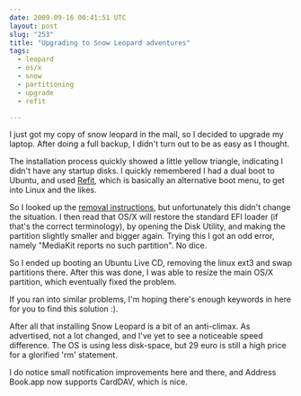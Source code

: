 ```yaml
---
date: 2009-09-16 00:41:51 UTC
layout: post
slug: "253"
title: "Upgrading to Snow Leopard adventures"
tags:
  - leopard
  - os/x
  - snow
  - partitioning
  - upgrade
  - refit

---
```

<p>I just got my copy of snow leopard in the mail, so I decided to upgrade my laptop. After doing a full backup, I didn't turn out to be as easy as I thought.</p>

<p>The installation process quickly showed a little yellow triangle, indicating I didn't have any startup disks. I quickly remembered I had a dual boot to Ubuntu, and used <a href="http://refit.sourceforge.net/">Refit</a>, which is basically an alternative boot menu, to get into Linux and the likes.</p>

<p>So I looked up the <a href="http://refit.sourceforge.net/doc/c1s3_remove.html">removal instructions</a>, but unfortunately this didn't change the situation. I then read that OS/X will restore the standard EFI loader (if that's the correct terminology), by opening the Disk Utility, and making the partition slightly smaller and bigger again. Trying this I got an odd error, namely "MediaKit reports no such partition". No dice.</p>

<p>So I ended up booting an Ubuntu Live CD, removing the linux ext3 and swap partitions there. After this was done, I was able to resize the main OS/X partition, which eventually fixed the problem.</p>

<p>If you ran into similar problems, I'm hoping there's enough keywords in here for you to find this solution :).</p>

<p>After all that installing Snow Leopard is a bit of an anti-climax. As advertised, not a lot changed, and I've yet to see a noticeable speed difference. The OS is using less disk-space, but 29 euro is still a high price for a glorified 'rm' statement.</p>

<p>I do notice small notification improvements here and there, and Address Book.app now supports CardDAV, which is nice.</p>
